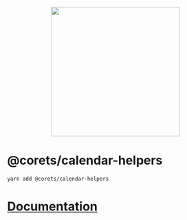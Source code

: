 <p align="center"><a href="https://corets.github.io/corets"><img src="https://raw.githubusercontent.com/corets/corets/master/public/assets/logo-text.svg" width="300"/></a></p>

# @corets/calendar-helpers

```sh
yarn add @corets/calendar-helpers
```

# [Documentation](https://corets.github.io/calendar-helpers)
